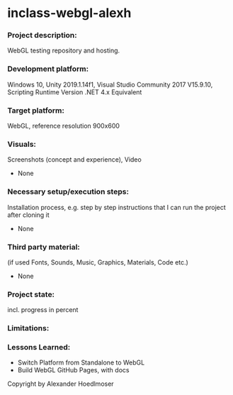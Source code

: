 # inclass-webgl-alexh

### Project description: 
WebGL testing repository and hosting.

### Development platform: 
Windows 10, Unity 2019.1.14f1, Visual Studio Community 2017 V15.9.10, Scripting Runtime Version .NET 4.x Equivalent

### Target platform: 
WebGL, reference resolution 900x600

### Visuals: 
Screenshots (concept and experience), Video
* None

### Necessary setup/execution steps: 
Installation process, e.g. step by step instructions that I can run the project after cloning it
* None

### Third party material: 
(if used Fonts, Sounds, Music, Graphics, Materials, Code etc.)
* None

### Project state: 
incl. progress in percent

### Limitations: 

### Lessons Learned:
* Switch Platform from Standalone to WebGL
* Build WebGL
GitHub Pages, with docs

Copyright by Alexander Hoedlmoser